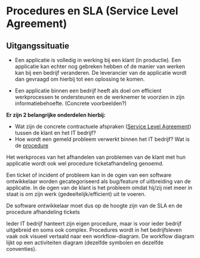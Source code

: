 # Procedures en SLA (Service Level Agreement)

## Uitgangssituatie

- Een applicatie is volledig in werking bij een klant (in productie). Een applicatie kan echter nog gebreken hebben of de manier van werken kan bij een bedrijf veranderen. De leverancier van de applicatie wordt dan gevraagd om hierbij tot een oplossing te komen.

- Een applicatie binnen een bedrijf heeft als doel om efficient werkprocessen te ondersteunen en de werknemer te voorzien in zijn informatiebehoefte. (Concrete voorbeelden?)

__Er zijn 2 belangrijke onderdelen hierbij:__

- Wat zijn de concrete contractuele afspraken (<a href="https://elo.kw1c.nl/CMS/Studie/811%20ICT-Academie/811%20VakkenInhoud/%5BB.06%20BEH%5D%20Onderhoud%20en%20beheer/25187%20%C2%A0%20Applicatie-%20en%20mediaontwikkelaar/Periode%2009/Productie/01.%20Reader/Voorbeeld%20Uittreksel%20SLA.docx">Service Level Agreement</a>) tussen de klant en het IT bedrijf?
- Hoe wordt een gemeld probleem verwerkt binnen het IT bedrijf? Wat is de <a href="https://elo.kw1c.nl/CMS/Studie/811%20ICT-Academie/811%20VakkenInhoud/%5BB.06%20BEH%5D%20Onderhoud%20en%20beheer/25187%20%C2%A0%20Applicatie-%20en%20mediaontwikkelaar/Periode%2009/Productie/01.%20Reader/Procedure%20afhandeling%20tickets.docx">procedure</a>

Het werkproces van het afhandelen van problemen van de klant met hun applicatie wordt ook wel procedure ticketafhandeling genoemd.

Een ticket of incident of probleem kan in de ogen van een software ontwikkelaar worden gecategoriseerd als bug/feature of uitbreiding van de applicatie.
In de ogen van de klant is het probleem omdat hij/zij niet meer in staat is om zijn werk (gedeeltelijk/efficient) uit te voeren.

De software ontwikkelaar moet dus op de hoogte zijn van de SLA en de procedure afhandeling tickets

Ieder  IT bedrijf hanteert zijn eigen procedure, maar is voor ieder bedrijf uitgebreid en soms ook complex.
Procedures wordt in het bedrijfsleven vaak ook visueel vertaald naar een workflow-diagram. De workflow diagram lijkt op een activiteiten diagram (dezelfde symbolen en dezelfde conventies).




